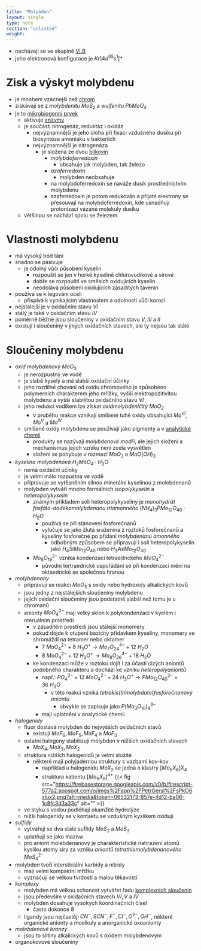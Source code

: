 ```yaml
---
title: "Molybden"
layout: single
type: note
section: "unlisted"
weight: 
---
```

- nacházejí se ve skupině [VI.B](/notes/research/chemistry/inorganic-chemistry/periodic-table/group-vi.b)
- jeho elektronová konfigurace je $Kr]4d^55s^1$[*
# Zisk a výskyt molybdenu
- je mnohem vzácnejší než [chrom](/notes/research/chemistry/inorganic-chemistry/periodic-table/chromium)
- získávají se z _molybdenitu_ $MoS_2$ a _wulfenitu_ $PbMoO_4$
- je to [mikrobiogenní prvek](/notes/research/chemistry/biochemistry/dynamic-biochemistry/bioinorganic-chemistry)
    - aktivuje [enzymy](/notes/research/chemistry/biochemistry/descriptive-biochemistry/enzymes)
    - je součástí nitrogenáz, reduktáz i oxidáz
        - nejvýznamnější je jeho úloha při fixaci vzdušného dusíku při biosyntéze amoniaku v bakteriích
        - nejvýznamnější je nitrogenáza
            - je složena ze dvou [bílkovin](/notes/research/chemistry/biochemistry/descriptive-biochemistry/proteins)
                - _molybdoferredoxin_
                    - obsahuje jak molybden, tak železo
                - _azaferredoxin_
                    - molybden neobsahuje 
                - na molybdoferredoxin se naváže dusík prostřednictvím molybdenu
                - azaferredoxin je potom redukován a přijaté elektrony se přesouvají na molybdoferredoxin, kde usnadňují protonizaci vázáné molekuly dusíku
    - většinou se nachází spolu se železem
# Vlastnosti molybdenu
- má vysoký bod tání
- snadno se pasivuje
    - je odolný vůči působení kyselin
        - rozpouští se jen v horké kyselině chlorovodíkové a sírové
        - dobře se rozpouští ve směsích oxidujících kyselin
        - neodolává působení oxidujících zásaditých tavenin
- používá se k legování oceli
    - přispívá k vynikajícím vlastnostem a odolnosti vůči korozi
- nejstálejší je v oxidačním stavu $VI$
- stálý je také v oxidačním stavu $IV$
- poměrně běžné jsou sloučeniny v oxidačním stavu $V,III$ a $II$
- existují i sloučeniny v jiných oxidačních stavech, ale ty nejsou tak stálé
# Sloučeniny molybdenu
- _oxid molybdenový_ $MoO_3$
    - je nerozpustný ve vodě
    - je slabě kyselý a má slabší oxidační účinky
    - jeho rozdílné chování od oxidu chromového je způsobeno polymerních charakterem jeho mřížky, vyšší elektropozitivitou molybdenu a vyšší stabilitou oxidačního stavu $VI$
    - jeho redukcí vodíkem lze získat _oxidmolybdeničitý_ $MoO_2$
        - v pruběhu reakce vznikají smíšené tuhé oxidy obsahující $Mo^{VI},Mo^{V}$ a $Mo^{IV}$
    - smíšené oxidy molybdenu se používají jako pigmenty a v [analytické chemii](/notes/research/chemistry/general-chemistry/analytical-chemistry/analytical-chemistry)
        - produkty se nazývají _molybdenové modři_, ale jejich složení a mechanismus jejich vzniku není zcela vysvětlen
        - složení se pohybuje v rozmezí $MoO_3$ a $MoO(OH)_3$
- _kyselina molybdenová_ $H_2MoO_4\cdot{ H_2O}$
    - nemá oxidační účinky
    - je velmi málo rozpustná ve vodě
    - připravuje se vytěsněním silnou minerální kyselinou z molebdenanů
    - molybden vytváří mnoho formálních _isopolykyselin_ a _heteropolykyselin_
        - známým příkladem soli heteropolykyseliny je _monohydrát fosfáto-dodekamolybdenanu triamonného_ $(NH_4)_3PMo_{12}O_{40}\cdot{H_2O}$
            - používá se při stanovení fosforečnanů
            - vylučuje se jako žlutá sraženina z roztoků fosforečnanů a kyseliny  fosforečné po přidání _molybdenanu amonného_
                - odbobným způsobem se připravují i soli heteropolykyselin jako $H_4SiMo_{12}O_{40}$ nebo $H_3AsMo_{12}O_{40}$
        - $Mo_6O_{19}^{2-}$ vzniká kondenzací tetraedrického $MoO_4^{2-}$
            - původní tertraedrické uspořádání se při kondenzaci mění na oktaedrické se společnou hranou
- _molybdenany_
    - připravují se reakcí $MoO_3$ s oxidy nebo hydroxidy alkalických kovů
    - jsou jedny z nejstálejších sloučeniny molybdenu
    - jejich oxidační sloučeniny jsou podstatně slabší než tomu je u chromanů
    - anionty $MoO_4^{2-}$ mají velký sklon k polykondenzaci v kyelém i nteruálním prostředí
        - v zásaditém prostředí jsou stálejší monomery
        - pokud dojde k otupení bazicity přídavkem kyseliny, monomery se shromáždí na tetramer nebo oktamer
            - $7\ MoO_4^{2-}+8\ H_3O^+\longrightarrow{Mo_7O_{24}^{4-}+12\ H_2O}$
            - $8\ MoO_4^{2-}+12\ H_3O^+\longrightarrow{Mo_8O_{26}^{4-}+18\ H_2O}$
        - ke kondenzaci může v roztoku dojít i za účasti cizých aniontů podobného charakteru a dochází ke vzniku _heteropolyaniontů_
            - např.: $PO_4^{3-}+12\ MoO_4^{2-}+24\ H_3O^+\longrightarrow{PMo_{12}O_{40}^{3-}+36\ H_2O}$
                - v této reakci vzniká _tetrakis(trimolybdato)fosforečnanový aniontu_
                    - obvykle se zapisuje jako $P(Mo_3O_{10})_4^{3-}$
            - mají uplatnění v analytické chemii
- _halogenidy_
    - fluor dostává molybden do nejvyšších oxidačních stavů
        - existují $MoF_6,MoF_5,MoF_4$ a $MoF_3$
    - ostatní halogeny stabilizují molybden v nižších oxidačních stavech
        - $MoX_4,MoX_3,MoX_2$
    - struktura nižších halogenidů je velmi složité
        - některé mají polyjadernou struktury s vazbami kov-kov
            - například u halogenidu $MoX_2$ se jedná o klastry $[Mo_6X_8]X_4$
            - struktura kationtu $[Mo_6X_8]^{4+}$
                {{< fig src="https://firebasestorage.googleapis.com/v0/b/firescript-577a2.appspot.com/o/imgs%2Fapp%2FPetrGersl%2FsPkO6xlux2.png?alt=media&token=06532173-857e-4d12-ba06-1c8fc3d3a33c" alt="" >}}
    - ve styku s vodou podléhají okamžité hydrolýze
    - nižší halogenidy se v kontaktu se vzdušným kyslíkem oxidují
- _sulfidy_
    - vytvářejí se dva stálé suflidy $MoS_2$ a $MoS_3$
    - uplatňují se jako maziva
    - pro aniont molebdenanový je charakteristické nahrazení atomů kyslíku atomy síry za vzniku _aniontů tetrathiomolybdenanového_ $MoS_4^{2-}$
- molybden tvoří intersticiální karbidy a nitridy
    - mají velmi kompaktní mřížku
    - vyznačují se velkou tvrdostí a malou těkavostí
- _komplexy_
    - molybden má velkou schonost vytvářet řadu [komplexních sloučenin](/notes/research/chemistry/inorganic-chemistry/general-inorganic-chemistry/complex-compounds)
    - jsou především v oxidačních stavech $VI,V$ a $IV$
    - molybden dosahuje vysokých koordinačních čísel
        - často dokonce 8
    - ligandy jsou nejčastěji $CN^-,SCN^-,F^-,Cl^-,O^{2-},OH^-$, některé organické anionty a moelkuly a anorganické oxoanionty
- _molebdenové bronzy_
    - jsou to slitiny alkalických kovů s oxidem molybdenovým 
- organokovové sloučeniny